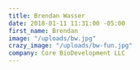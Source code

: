 ```yaml
---
title: Brendan Wasser
date: 2018-01-11 11:31:00 -05:00
first_name: Brendan
image: "/uploads/bw.jpg"
crazy_image: "/uploads/bw-fun.jpg"
company: Core BioDevelopment LLC
---
```

